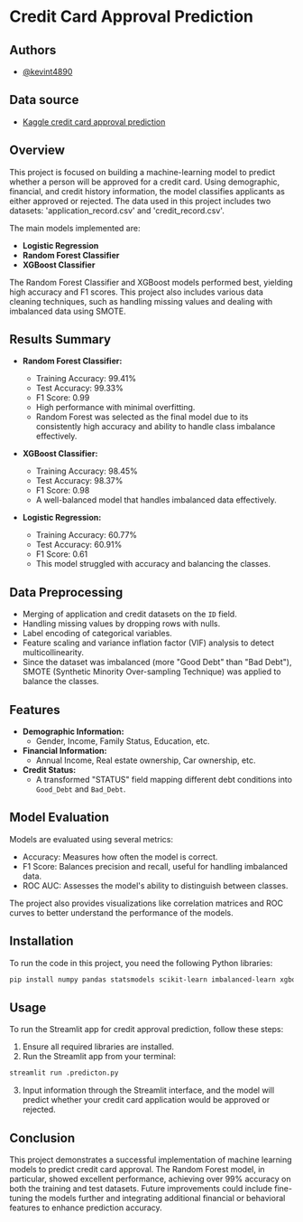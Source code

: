 # Credit Card Approval Prediction

## Authors

- [@kevint4890](https://www.github.com/kevint4890)

## Data source

- [Kaggle credit card approval prediction](https://www.kaggle.com/rikdifos/credit-card-approval-prediction)

## Overview
This project is focused on building a machine-learning model to predict whether a person will be approved for a credit card. Using demographic, financial, and credit history information, the model classifies applicants as either approved or rejected. The data used in this project includes two datasets: 'application_record.csv' and 'credit_record.csv'.

The main models implemented are:
- **Logistic Regression**
- **Random Forest Classifier**
- **XGBoost Classifier**

The Random Forest Classifier and XGBoost models performed best, yielding high accuracy and F1 scores. This project also includes various data cleaning techniques, such as handling missing values and dealing with imbalanced data using SMOTE.

## Results Summary
- **Random Forest Classifier:**
  - Training Accuracy: 99.41%
  - Test Accuracy: 99.33%
  - F1 Score: 0.99
  - High performance with minimal overfitting.
  - Random Forest was selected as the final model due to its consistently high accuracy and ability to handle class imbalance effectively.

- **XGBoost Classifier:**
  - Training Accuracy: 98.45%
  - Test Accuracy: 98.37%
  - F1 Score: 0.98
  - A well-balanced model that handles imbalanced data effectively.

- **Logistic Regression:**
  - Training Accuracy: 60.77%
  - Test Accuracy: 60.91%
  - F1 Score: 0.61
  - This model struggled with accuracy and balancing the classes.

## Data Preprocessing
- Merging of application and credit datasets on the `ID` field.
- Handling missing values by dropping rows with nulls.
- Label encoding of categorical variables.
- Feature scaling and variance inflation factor (VIF) analysis to detect multicollinearity.
- Since the dataset was imbalanced (more "Good Debt" than "Bad Debt"), SMOTE (Synthetic Minority Over-sampling Technique) was applied to balance the classes.

## Features
- **Demographic Information:**
  - Gender, Income, Family Status, Education, etc.
- **Financial Information:**
  - Annual Income, Real estate ownership, Car ownership, etc.
- **Credit Status:**
  - A transformed "STATUS" field mapping different debt conditions into `Good_Debt` and `Bad_Debt`.

## Model Evaluation
Models are evaluated using several metrics:
- Accuracy: Measures how often the model is correct.
- F1 Score: Balances precision and recall, useful for handling imbalanced data.
- ROC AUC: Assesses the model's ability to distinguish between classes.

The project also provides visualizations like correlation matrices and ROC curves to better understand the performance of the models.

## Installation
To run the code in this project, you need the following Python libraries:
```bash
pip install numpy pandas statsmodels scikit-learn imbalanced-learn xgboost streamlit
```
## Usage
To run the Streamlit app for credit approval prediction, follow these steps:
  1. Ensure all required libraries are installed.
  2. Run the Streamlit app from your terminal:
```bash
streamlit run .predicton.py
```
  3. Input information through the Streamlit interface, and the model will predict whether your credit card application would be approved or rejected.

## Conclusion
This project demonstrates a successful implementation of machine learning models to predict credit card approval. The Random Forest model, in particular, showed excellent performance, achieving over 99% accuracy on both the training and test datasets. Future improvements could include fine-tuning the models further and integrating additional financial or behavioral features to enhance prediction accuracy.
